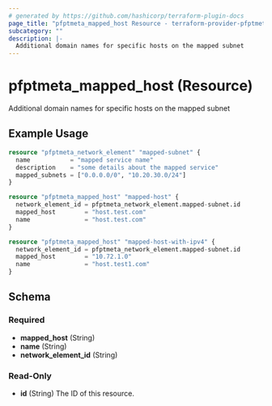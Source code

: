 ```yaml
---
# generated by https://github.com/hashicorp/terraform-plugin-docs
page_title: "pfptmeta_mapped_host Resource - terraform-provider-pfptmeta"
subcategory: ""
description: |-
  Additional domain names for specific hosts on the mapped subnet
---
```


# pfptmeta_mapped_host (Resource)

Additional domain names for specific hosts on the mapped subnet

## Example Usage

```terraform
resource "pfptmeta_network_element" "mapped-subnet" {
  name           = "mapped service name"
  description    = "some details about the mapped service"
  mapped_subnets = ["0.0.0.0/0", "10.20.30.0/24"]
}

resource "pfptmeta_mapped_host" "mapped-host" {
  network_element_id = pfptmeta_network_element.mapped-subnet.id
  mapped_host        = "host.test.com"
  name               = "host.test.com"
}

resource "pfptmeta_mapped_host" "mapped-host-with-ipv4" {
  network_element_id = pfptmeta_network_element.mapped-subnet.id
  mapped_host        = "10.72.1.0"
  name               = "host.test1.com"
}
```

<!-- schema generated by tfplugindocs -->
## Schema

### Required

- **mapped_host** (String)
- **name** (String)
- **network_element_id** (String)

### Read-Only

- **id** (String) The ID of this resource.


